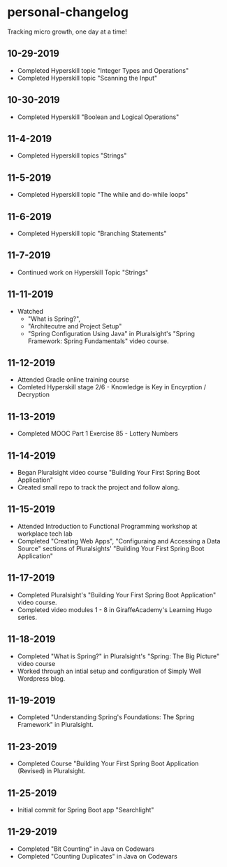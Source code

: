 # personal-changelog
Tracking micro growth, one day at a time!

## 10-29-2019
* Completed Hyperskill topic "Integer Types and Operations"
* Completed Hyperskill topic "Scanning the Input"

## 10-30-2019
* Completed Hyperskill "Boolean and Logical Operations"

## 11-4-2019
* Completed Hyperskill topics "Strings" 

## 11-5-2019
* Completed Hyperskill topic "The while and do-while loops"

## 11-6-2019
* Completed Hyperskill topic "Branching Statements"

## 11-7-2019
*  Continued work on Hyperskill Topic "Strings"

## 11-11-2019
* Watched
  * "What is Spring?",
  * "Architecutre and Project Setup"
  * "Spring Configuration Using Java" 
 in Pluralsight's "Spring Framework: Spring Fundamentals" video course.
 
 ## 11-12-2019
   * Attended Gradle online training course
   * Comleted Hyperskill stage 2/6 - Knowledge is Key in Encyrption / Decryption
   
 ## 11-13-2019
   * Completed MOOC Part 1 Exercise 85 - Lottery Numbers
   
 ## 11-14-2019
   * Began Pluralsight video course "Building Your First Spring Boot Application"
   * Created small repo to track the project and follow along.
   
 ## 11-15-2019
   * Attended Introduction to Functional Programming workshop at workplace tech lab
   * Completed "Creating Web Apps", "Configuraing and Accessing a Data Source" sections of Pluralsights' "Building Your      First Spring Boot Application"
 
## 11-17-2019
  * Completed Pluralsight's "Building Your First Spring Boot Application" video course.
  * Completed video modules 1 - 8 in GiraffeAcademy's Learning Hugo series.
  
## 11-18-2019
  * Completed "What is Spring?" in Pluralsight's "Spring: The Big Picture" video course
  * Worked through an intial setup and configuration of Simply Well Wordpress blog.
  
## 11-19-2019
  * Completed "Understanding Spring's Foundations: The Spring Framework" in Pluralsight.
  
## 11-23-2019
  * Completed Course "Building Your First Spring Boot Application (Revised) in Pluralsight.
  
## 11-25-2019
  * Initial commit for Spring Boot app "Searchlight"
  
## 11-29-2019
  * Completed "Bit Counting" in Java on Codewars
  * Completed "Counting Duplicates" in Java on Codewars
  
